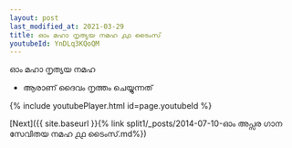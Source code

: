 ```yaml
---
layout: post
last_modified_at: 2021-03-29
title: ഓം മഹാ നൃത്യയ നമഹ ൧൧ ടൈംസ്
youtubeId: YnDLq3KQoQM
---
```

 
 
 ഓം മഹാ നൃത്യയ നമഹ 
 
 -  ആരാണ് ദൈവം നൃത്തം ചെയ്യുന്നത് 
 
  
 
  
 
 
 
 
 
 


{% include youtubePlayer.html id=page.youtubeId %}
 
[Next]({{ site.baseurl }}{% link  split1/_posts/2014-07-10-ഓം അപ്സര ഗാന സേവിതയ നമഹ ൧൧ ടൈംസ്.md%})
 
